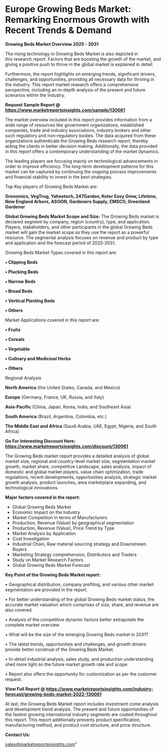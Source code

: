 # Europe Growing Beds Market: Remarking Enormous Growth with Recent Trends & Demand

<Strong> Growing Beds Market Overview 2025 - 2031</strong>

The rising technology in Growing Beds Market is also depicted in this research report. Factors that are boosting the growth of the market, and giving a positive push to thrive in the global market is explained in detail.

Furthermore, the report highlights on emerging trends, significant drivers, challenges, and opportunities, providing all necessary data for thriving in the industry. This report market research offers a comprehensive perspective, including an in-depth analysis of the present and future scenarios within the industry.

<strong>Request Sample Report @ <a href=https://www.marketreportsinsights.com/sample/130061>https://www.marketreportsinsights.com/sample/130061</a></strong>

The market overview included in this report provides information from a wide range of resources like government organizations, established companies, trade and industry associations, industry brokers and other such regulatory and non-regulatory bodies. The data acquired from these organizations authenticate the Growing Beds research report, thereby aiding the clients in better decision making. Additionally, the data provided in this report offers a contemporary understanding of the market dynamics.

The leading players are focusing mainly on technological advancements in order to improve efficiency. The long-term development patterns for this market can be captured by continuing the ongoing process improvements and financial stability to invest in the best strategies.

Top Key players of Growing Beds Market are:

<strong>Gronomics, VegTrug, Yaheetech, 247Garden, Keter Easy Grow, Lifetime, New England Arbors, ASOON, Gardeners Supply, EMSCO, Greenland Gardener</strong>

<strong><b>Global Growing Beds Market Scope and Size:</b></strong>
The Growing Beds market is declared segment by company, region (country), type, and application. Players, stakeholders, and other participants in the global Growing Beds market will gain the market scope as they use the report as a powerful resource. The segmental analysis focuses on revenue and product by type and application and the forecast period of 2025-2031.

Growing Beds Market Types covered in this report are:

<strong>• Clipping Beds

• Plucking Beds

• Narrow Beds

• Broad Beds

• Vertical Planting Beds

• Others</strong>

Market Applications covered in this report are:

<strong>• Fruits

• Cereals

• Vegetable

• Culinary and Medicinal Herbs

• Others</strong> 

Regional Analysis

<strong>North America</strong> (the United States, Canada, and Mexico)

<strong>Europe</strong> (Germany, France, UK, Russia, and Italy)

<strong>Asia-Pacific</strong> (China, Japan, Korea, India, and Southeast Asia)

<strong>South America</strong> (Brazil, Argentina, Colombia, etc.)

<strong>The Middle East and Africa</strong> (Saudi Arabia, UAE, Egypt, Nigeria, and South Africa)

<strong>Go For Interesting Discount Here: <a href=https://www.marketreportsinsights.com/discount/130061>https://www.marketreportsinsights.com/discount/130061</a></strong>

The Growing Beds market report provides a detailed analysis of global market size, regional and country-level market size, segmentation market growth, market share, competitive Landscape, sales analysis, impact of domestic and global market players, value chain optimization, trade regulations, recent developments, opportunities analysis, strategic market growth analysis, product launches, area marketplace expanding, and technological innovations.

<strong><b>Major factors covered in the report:</b></strong>
<ul>
  <li>Global Growing Beds Market </li>
  <li>Economic Impact on the Industry</li>
  <li>Market Competition in terms of Manufacturers</li>
  <li>Production, Revenue (Value) by geographical segmentation</li>
  <li>Production, Revenue (Value), Price Trend by Type</li>
  <li>Market Analysis by Application</li>
  <li>Cost Investigation</li>
  <li>Industrial Chain, Raw material sourcing strategy and Downstream Buyers</li>
  <li>Marketing Strategy comprehension, Distributors and Traders</li>
  <li>Study on Market Research Factors</li>
  <li>Global Growing Beds Market Forecast</li>
</ul>

<strong><b>Key Point of the Growing Beds Market report:</b></strong>

• Geographical distribution, company profiling, and various other market segmentation are provided in the report.

• For better understanding of the global Growing Beds market status, the accurate market valuation which comprises of size, share, and revenue are also covered.

• Analysis of the competitive dynamic factors better extrapolate the complete market overview

• What will be the size of the emerging Growing Beds market in 2031?

• The latest trends, opportunities and challenges, and growth drivers provide better construal of the Growing Beds Market.

• In-detail industrial analysis, sales study, and production understanding shed more light on the future market growth rate and scope.

• Report also offers the opportunity for customization as per the customer request.

<strong><b>View Full Report @ <a href=https://www.marketreportsinsights.com/industry-forecast/growing-beds-market-2022-130061>https://www.marketreportsinsights.com/industry-forecast/growing-beds-market-2022-130061</a></b></strong>


At last, the Growing Beds Market report includes investment come analysis and development trend analysis. The present and future opportunities of the fastest growing international industry segments are coated throughout this report. This report additionally presents product specification, manufacturing method, and product cost structure, and price structure.

<strong>Contact Us:</strong>

sales@marketreportsinsights.com"

